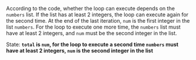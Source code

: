 According to the code, whether the loop can execute depends on the `numbers` list. If the list has at least 2 integers, the loop can execute again for the second time. At the end of the last iteration, `num` is the first integer in the list `numbers`. For the loop to execute one more time, the `numbers` list must have at least 2 integers, and `num` must be the second integer in the list.

State: **`total` is `num`, for the loop to execute a second time `numbers` must have at least 2 integers, `num` is the second integer in the list**